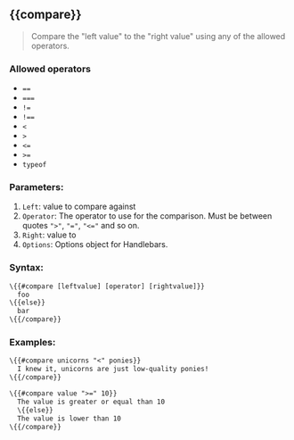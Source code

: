 ## \{{compare}}

> Compare the "left value" to the "right value" using any of the allowed operators.

### Allowed operators

* `==`
* `===`
* `!=`
* `!==`
* `<`
* `>`
* `<=`
* `>=`
* `typeof`

### Parameters:

1. `Left`: value to compare against
1. `Operator`: The operator to use for the comparison. Must be between quotes `">"`, `"="`, `"<="` and so on.
1. `Right`: value to
1. `Options`: Options object for Handlebars.


### Syntax:

```handlebars
\{{#compare [leftvalue] [operator] [rightvalue]}}
  foo
\{{else}}
  bar
\{{/compare}}
```

### Examples:

```handlebars
\{{#compare unicorns "<" ponies}}
  I knew it, unicorns are just low-quality ponies!
\{{/compare}}

\{{#compare value ">=" 10}}
  The value is greater or equal than 10
  \{{else}}
  The value is lower than 10
\{{/compare}}
```
